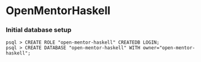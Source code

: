 # OpenMentorHaskell

### Initial database setup

```
psql > CREATE ROLE "open-mentor-haskell" CREATEDB LOGIN;
psql > CREATE DATABASE "open-mentor-haskell" WITH owner="open-mentor-haskell";
```
